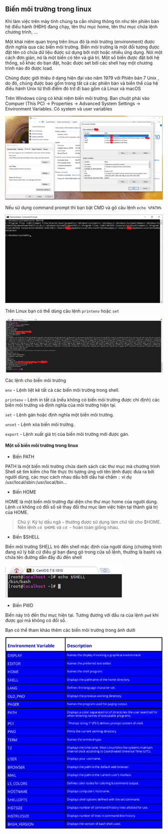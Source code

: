 ## Biến môi trường trong linux

Khi làm việc trên máy tính chúng ta cần những thông tin như tên phiên bản hệ điều hành (HĐH) đang chạy, tên thư mục home, tên thư mục chứa lệnh chương trình, ... 

Một khái niệm quan trọng trên linux đó là môi trường (environment) được định nghĩa qua các biến môi trường. Biến môi trường là một đối tượng được đặt tên có chứa dữ liệu được sử dụng bởi một hoặc nhiều ứng dụng. Nói một cách đơn giản, nó là một biến có tên và giá trị. Một số biến được đặt bởi hệ thống, số khác do bạn đặt, hoặc được set bởi các shell hay một chương trình nào đó được load.

Chúng được giới thiệu ở dạng hiện đại vào năm 1979 với Phiên bản 7 Unix , do đó, chúng được bao gồm trong tất cả các phiên bản và biến thể của hệ điều hành Unix từ thời điểm đó trở đi bao gồm cả Linux và macOS

Trên Windows cũng có khái niệm biến môi trường. Ban chuột phải vào Compuer (This PC) -> Properties -> Advanced System Settings -> Environment Variables. Có system và user variables

<img src="img/45.png">

Nếu sử dụng command prompt thì bạn bật CMD và gõ câu lệnh `echo %PATH%`

<img src="img/46.png">

Trên Linux bạn có thể dùng câu lệnh `printenv` hoặc `set`

<img src="img/47.png">

Các lệnh cho biến môi trường

`env`  - Lệnh liệt kê tất cả các biến môi trường trong shell.

`printenv`  - Lệnh in tất cả (nếu không có biến môi trường được chỉ định) các biến môi trường và định nghĩa của môi trường hiện tại.

`set`  - Lệnh gán hoặc định nghĩa một biến môi trường.

`unset` - Lệnh xóa biến môi trường.

`export` - Lệnh xuất giá trị của biến môi trường mới được gán.

#### Một số biến môi trường trong linux

- Biến PATH

PATH là một biến môi trường chứa danh sách các thư mục mà chương trình Shell sẽ tìm kiếm cho file thực thi tương ứng với tên lệnh được đưa ra bởi người dùng, các mục cách nhau dấu bởi dấu hai chấm `:` ví dụ /usr/local/sbin:/usr/local/bin...

- Biến HOME

HOME là một biến môi trường đại diện cho thư mục home của người dùng. Lệnh `cd` không có đối số sẽ thay đổi thư mục làm việc hiện tại thành giá trị của HOME.

> Chú ý: Ký tự dấu ngã `~`  thường được sử dụng làm chữ tắt cho $HOME. Nên lệnh `cd $HOME` và `cd ~` hoàn toàn giống nhau.

- Biến $SHELL

Biến môi trường SHELL trỏ đến shell mặc định của người dùng (chương trình đang xử lý bất cứ điều gì bạn đang gõ trong cửa sổ lệnh, thường là bash) và chứa tên đường dẫn đầy đủ đến shell

<img src="img/48.png">

- Biến PWD

Biến này trỏ đến thư mục hiện tại. Tương đương với đầu ra của lệnh `pwd` khi được gọi mà không có đối số.

Bạn có thể tham khảo thêm các biến môi trường trong ảnh dưới

<img src="img/49.png">